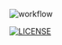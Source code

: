 ![workflow](https://github.com/ifthikar10/DevOps_Labs/actions/workflows/main.yml/badge.svg)

[![LICENSE](https://img.shields.io/github/license/ifthikar10/devops_labs.svg?style=flat-square)](https://github.com/ifthikar10/devops_labs/blob/master/LICENSE)

